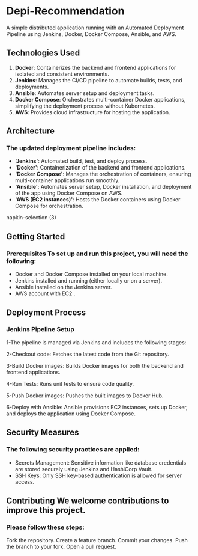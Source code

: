 # Depi-Recommendation
 A simple distributed application running with an Automated Deployment Pipeline using Jenkins, Docker, Docker Compose, Ansible, and AWS.

## Technologies Used 
1. **Docker**: Containerizes the backend and frontend applications for isolated and consistent environments.
2. **Jenkins**: Manages the CI/CD pipeline to automate builds, tests, and deployments.
3. **Ansible**: Automates server setup and deployment tasks. 
3. **Docker Compose**: Orchestrates multi-container Docker applications, simplifying the deployment process without Kubernetes. 
3. **AWS**: Provides cloud infrastructure for hosting the application.

## Architecture 
### The updated deployment pipeline includes:
- **'Jenkins'**: Automated build, test, and deploy process. 
- **'Docker'**: Containerization of the backend and frontend applications. 
- **'Docker Compose'**: Manages the orchestration of containers, ensuring multi-container applications run smoothly. 
- **'Ansible'**: Automates server setup, Docker installation, and deployment of the app using Docker Compose on AWS. 
- **'AWS (EC2 instances)'**: Hosts the Docker containers using Docker Compose for orchestration.

napkin-selection (3)

## Getting Started 
### Prerequisites To set up and run this project, you will need the following:

- Docker and Docker Compose installed on your local machine.
- Jenkins installed and running (either locally or on a server). 
- Ansible installed on the Jenkins server. 
- AWS account with EC2 .

## Deployment Process 
### Jenkins Pipeline Setup 
1-The pipeline is managed via Jenkins and includes the following stages:

2-Checkout code: Fetches the latest code from the Git repository.

3-Build Docker images: Builds Docker images for both the backend and frontend applications.

4-Run Tests: Runs unit tests to ensure code quality.

5-Push Docker images: Pushes the built images to Docker Hub.

6-Deploy with Ansible: Ansible provisions EC2 instances, sets up Docker, and deploys the application using Docker Compose.

## Security Measures 
### The following security practices are applied:

- Secrets Management: Sensitive information like database credentials are stored securely using Jenkins and HashiCorp Vault. 
- SSH Keys: Only SSH key-based authentication is allowed for server access.

## Contributing We welcome contributions to improve this project.
### Please follow these steps:

Fork the repository.
Create a feature branch. Commit your changes. 
Push the branch to your fork. 
Open a pull request.
